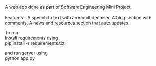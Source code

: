 A web app done as part of Software Engineering Mini Project. <br> <br>
Features - A speech to text with an inbuilt denoiser, A blog section with comments, A news and resources section that auto updates.

To run <br>
Install requirements using <br>
pip install -r requirements.txt

and run server using <br>
python app.py

